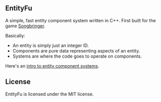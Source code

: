 
EntityFu
--------

A simple, fast entity component system written in C++.
First built for the game [Songbringer](http://songbringer.com).

Basically:
- An entity is simply just an integer ID.
- Components are pure data representing aspects of an entity.
- Systems are where the code goes to operate on components.

Here's an [intro to entity component systems](http://www.raywenderlich.com/24878/introduction-to-component-based-architecture-in-games).

License
-------

EntityFu is licensed under the MIT license.
